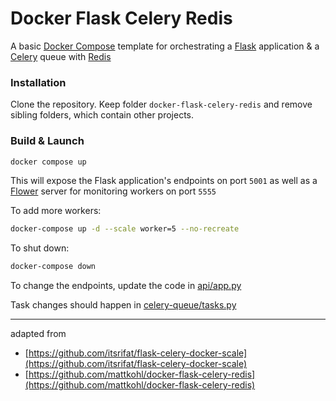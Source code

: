 

# Docker Flask Celery Redis

A basic [Docker Compose](https://docs.docker.com/compose/) template for orchestrating a [Flask](http://flask.pocoo.org/) application & a [Celery](http://www.celeryproject.org/) queue with [Redis](https://redis.io/)

### Installation

Clone the repository. Keep folder `docker-flask-celery-redis` and remove sibling folders, which contain other projects.

### Build & Launch

```bash
docker compose up
```

This will expose the Flask application's endpoints on port `5001` as well as a [Flower](https://github.com/mher/flower) server for monitoring workers on port `5555`

To add more workers:
```bash
docker-compose up -d --scale worker=5 --no-recreate
```

To shut down:

```bash
docker-compose down
```


To change the endpoints, update the code in [api/app.py](api/app.py)

Task changes should happen in [celery-queue/tasks.py](celery-queue/tasks.py) 

---

adapted from 
* [https://github.com/itsrifat/flask-celery-docker-scale](https://github.com/itsrifat/flask-celery-docker-scale)
* [https://github.com/mattkohl/docker-flask-celery-redis](https://github.com/mattkohl/docker-flask-celery-redis)
